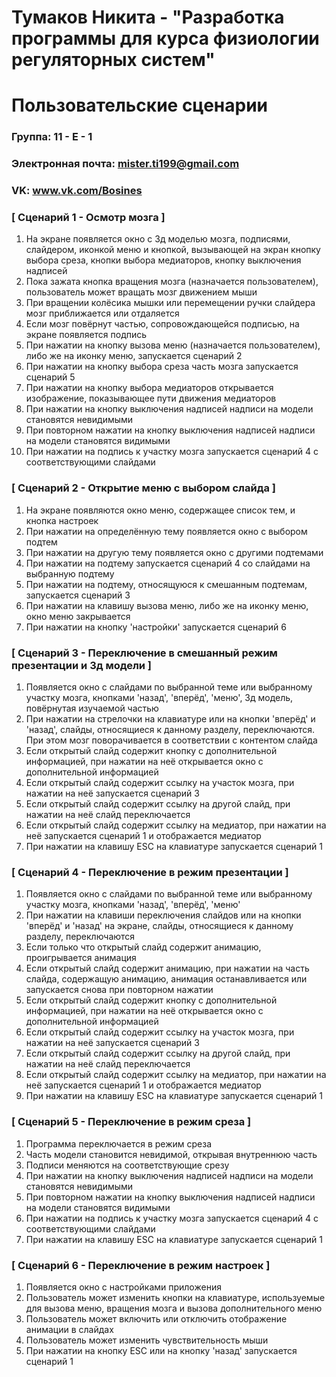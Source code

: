 # Тумаков Никита - "Разработка программы для курса физиологии регуляторных систем"
# Пользовательские сценарии

### Группа: 11 - Е - 1
### Электронная почта: mister.ti199@gmail.com
### VK: www.vk.com/Bosines


### [ Сценарий 1 - Осмотр мозга ]

1.  На экране появляется окно с 3д моделью мозга, подписями, слайдером, иконкой меню и кнопкой, вызывающей на экран кнопку выбора среза, кнопки выбора медиаторов, кнопку выключения надписей 
2.  Пока зажата кнопка вращения мозга (назначается пользователем), пользователь может вращать мозг движением мыши
3.  При вращении колёсика мышки или перемещении ручки слайдера мозг приближается или отдаляется
4.  Если мозг повёрнут частью, сопровождающейся подписью, на экране появляется подпись
5.  При нажатии на кнопку вызова меню (назначается пользователем), либо же на иконку меню, запускается сценарий 2
6.  При нажатии на кнопку выбора среза часть мозга запускается сценарий 5
7.  При нажатии на кнопку выбора медиаторов открывается изображение, показывающее пути движения медиаторов
8.  При нажатии на кнопку выключения надписей надписи на модели становятся невидимыми
9.  При повторном нажатии на кнопку выключения надписей надписи на модели становятся видимыми
10. При нажатии на подпись к участку мозга запускается сценарий 4 с соответствующими слайдами

### [ Сценарий 2 - Открытие меню с выбором слайда ]

1. На экране появляются окно меню, содержащее список тем, и кнопка настроек
2. При нажатии на определённую тему появляется окно с выбором подтем
3. При нажатии на другую тему появляется окно с другими подтемами
4. При нажатии на подтему запускается сценарий 4 со слайдами на выбранную подтему
5. При нажатии на подтему, относящуюся к смешанным подтемам, запускается сценарий 3
5. При нажатии на клавишу вызова меню, либо же на иконку меню, окно меню закрывается
6. При нажатии на кнопку 'настройки' запускается сценарий 6

### [ Сценарий 3 - Переключение в смешанный режим презентации и 3д модели ]

1. Появляется окно с слайдами по выбранной теме или выбранному участку мозга, кнопками 'назад', 'вперёд', 'меню', 3д модель, повёрнутая изучаемой частью
2. При нажатии на стрелочки на клавиатуре или на кнопки 'вперёд' и 'назад', слайды, относящиеся к данному разделу, переключаются. При этом мозг поворачивается в соответствии с контентом слайда
5. Если открытый слайд содержит кнопку с дополнительной информацией, при нажатии на неё открывается окно с дополнительной информацией
6. Если открытый слайд содержит ссылку на участок мозга, при нажатии на неё запускается сценарий 3
7. Если открытый слайд содержит ссылку на другой слайд, при нажатии на неё слайд переключается
8. Если открытый слайд содержит ссылку на медиатор, при нажатии на неё запускается сценарий 1 и отображается медиатор
9. При нажатии на клавишу ESC на клавиатуре запускается сценарий 1

### [ Сценарий 4 - Переключение в режим презентации ]

1. Появляется окно с слайдами по выбранной теме или выбранному участку мозга, кнопками 'назад', 'вперёд', 'меню'
2. При нажатии на клавиши переключения слайдов или на кнопки 'вперёд' и 'назад' на экране, слайды, относящиеся к данному разделу, переключаются
3. Если только что открытый слайд содержит анимацию, проигрывается анимация
4. Если открытый слайд содержит анимацию, при нажатии на часть слайда, содержащую анимацию, анимация останавливается или запускается снова при повторном нажатии
5. Если открытый слайд содержит кнопку с дополнительной информацией, при нажатии на неё открывается окно с дополнительной информацией
6. Если открытый слайд содержит ссылку на участок мозга, при нажатии на неё запускается сценарий 3
7. Если открытый слайд содержит ссылку на другой слайд, при нажатии на неё слайд переключается
8. Если открытый слайд содержит ссылку на медиатор, при нажатии на неё запускается сценарий 1 и отображается медиатор
9. При нажатии на клавишу ESC на клавиатуре запускается сценарий 1

### [ Сценарий 5 - Переключение в режим среза ]

1. Программа переключается в режим среза
2. Часть модели становится невидимой, открывая внутреннюю часть
3. Подписи меняются на соответствующие срезу
4. При нажатии на кнопку выключения надписей надписи на модели становятся невидимыми
5. При повторном нажатии на кнопку выключения надписей надписи на модели становятся видимыми
6. При нажатии на подпись к участку мозга запускается сценарий 4 с соответствующими слайдами
7. При нажатии на клавишу ESC на клавиатуре запускается сценарий 1

### [ Сценарий 6 - Переключение в режим настроек ]

1. Появляется окно с настройками приложения
2. Пользователь может изменить кнопки на клавиатуре, используемые для вызова меню, вращения мозга и вызова дополнительного меню
3. Пользователь может включить или отключить отображение анимации в слайдах
4. Пользователь может изменить чувствительность мыши
5. При нажатии на кнопку ESC или на кнопку 'назад' запускается сценарий 1
